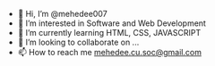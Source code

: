 - 👋 Hi, I’m @mehedee007
- 👀 I’m interested in Software and Web Development
- 🌱 I’m currently learning HTML, CSS, JAVASCRIPT
- 💞️ I’m looking to collaborate on ...
- 📫 How to reach me mehedee.cu.soc@gmail.com

<!---
mehedee007/mehedee007 is a ✨ special ✨ repository because its `README.md` (this file) appears on your GitHub profile.
You can click the Preview link to take a look at your changes.
--->
